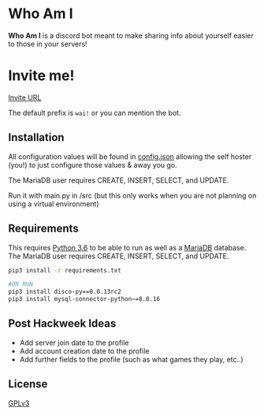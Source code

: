 # Who Am I

__Who Am I__ is a discord bot meant to make sharing info about yourself easier to those in your servers!

# Invite me!
[Invite URL](https://discordapp.com/oauth2/authorize?client_id=592796597209792542&permissions=380096&scope=bot)

The default prefix is `wai!` or you can mention the bot.

## Installation

All configuration values will be found in [config.json](https://github.com/One-Nub/Who-Am-I/blob/master/src/config.json) allowing the self hoster (you!) to just configure those values & away you go.

The MariaDB user requires CREATE, INSERT, SELECT, and UPDATE.

Run it with main.py in /src (but this only works when you are not planning on using a virtual environment)

## Requirements

This requires [Python 3.6](https://www.python.org/downloads/release/python-368/) to be able to run as well as a [MariaDB](https://mariadb.org/) database.
The MariaDB user requires CREATE, INSERT, SELECT, and UPDATE.

```bash
pip3 install -r requirements.txt

#OR RUN
pip3 install disco-py==0.0.13rc2
pip3 install mysql-connector-python~=8.0.16  
```

## Post Hackweek Ideas
- Add server join date to the profile
- Add account creation date to the profile
- Add further fields to the profile (such as what games they play, etc..)

## License
[GPLv3](https://choosealicense.com/licenses/gpl-3.0/)
